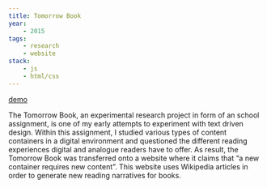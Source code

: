 ```yaml
---
title: Tomorrow Book
year:
    - 2015
tags:
    - research
    - website
stack:
    - js
    - html/css
---
```

[demo](https://tomorrow-book.amir.cloud)

The Tomorrow Book, an experimental research project in form of an school assignment, is one of my early attempts to experiment with text driven design. Within this assignment, I studied various types of content containers in a digital environment and questioned the different reading experiences digital and analogue readers have to offer. As result, the Tomorrow Book was transferred onto a website where it claims that “a new container requires new content”. This website uses Wikipedia articles in order to generate new reading narratives for books.
